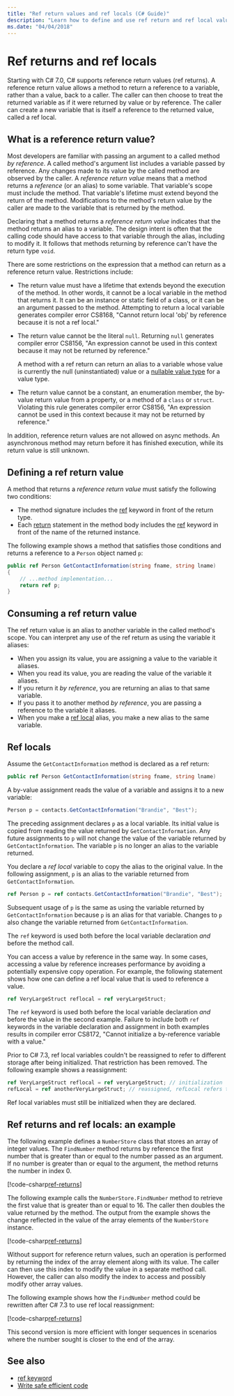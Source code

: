 ```yaml
---
title: "Ref return values and ref locals (C# Guide)"
description: "Learn how to define and use ref return and ref local values"
ms.date: "04/04/2018"
---
```

# Ref returns and ref locals

Starting with C# 7.0, C# supports reference return values (ref returns). A reference return value allows a method to return a reference to a variable, rather than a value, back to a caller. The caller can then choose to treat the returned variable as if it were returned by value or by reference. The caller can create a new variable that is itself a reference to the returned value, called a ref local.

## What is a reference return value?

Most developers are familiar with passing an argument to a called method *by reference*. A called method's argument list includes a variable passed by reference. Any changes made to its value by the called method are observed by the caller. A *reference return value* means that a method returns a *reference* (or an alias) to some variable. That variable's scope must include the method. That variable's lifetime must extend beyond the return of the method. Modifications to the method's return value by the caller are made to the variable that is returned by the method.

Declaring that a method returns a *reference return value* indicates that the method returns an alias to a variable. The design intent is often that the calling code should have access to that variable through the alias, including to modify it. It follows that methods returning by reference can't have the return type `void`.

There are some restrictions on the expression that a method can return as a reference return value. Restrictions include:

- The return value must have a lifetime that extends beyond the execution of the method. In other words, it cannot be a local variable in the method that returns it. It can be an instance or static field of a class, or it can be an argument passed to the method. Attempting to return a local variable generates compiler error CS8168, "Cannot return local 'obj' by reference because it is not a ref local."

- The return value cannot be the literal `null`. Returning `null` generates compiler error CS8156, "An expression cannot be used in this context because it may not be returned by reference."

   A method with a ref return can return an alias to a variable whose value is currently the null (uninstantiated) value or a [nullable value type](../../language-reference/builtin-types/nullable-value-types.md) for a value type.

- The return value cannot be a constant, an enumeration member, the by-value return value from a property, or a method of a `class` or `struct`. Violating this rule generates compiler error CS8156, "An expression cannot be used in this context because it may not be returned by reference."

In addition, reference return values are not allowed on async methods. An asynchronous method may return before it has finished execution, while its return value is still unknown.

## Defining a ref return value

A method that returns a *reference return value* must satisfy the following two conditions:

- The method signature includes the [ref](../../language-reference/keywords/ref.md) keyword in front of the return type.
- Each [return](../../language-reference/keywords/return.md) statement in the method body includes the [ref](../../language-reference/keywords/ref.md) keyword in front of the name of the returned instance.

The following example shows a method that satisfies those conditions and returns a reference to a `Person` object named `p`:

```csharp
public ref Person GetContactInformation(string fname, string lname)
{
    // ...method implementation...
    return ref p;
}
```

## Consuming a ref return value

The ref return value is an alias to another variable in the called method's scope. You can interpret any use of the ref return as using the variable it aliases:

- When you assign its value, you are assigning a value to the variable it aliases.
- When you read its value, you are reading the value of the variable it aliases.
- If you return it *by reference*, you are returning an alias to that same variable.
- If you pass it to another method *by reference*, you are passing a reference to the variable it aliases.
- When you make a [ref local](#ref-locals) alias, you make a new alias to the same variable.

## Ref locals

Assume the `GetContactInformation` method is declared as a ref return:

```csharp
public ref Person GetContactInformation(string fname, string lname)
```

A by-value assignment reads the value of a variable and assigns it to a new variable:

```csharp
Person p = contacts.GetContactInformation("Brandie", "Best");
```

The preceding assignment declares `p` as a local variable. Its initial value is copied from reading the value returned by `GetContactInformation`. Any future assignments to `p` will not change the value of the variable returned by `GetContactInformation`. The variable `p` is no longer an alias to the variable returned.

You declare a *ref local* variable to copy the alias to the original value. In the following assignment, `p` is an alias to the variable returned from `GetContactInformation`.

```csharp
ref Person p = ref contacts.GetContactInformation("Brandie", "Best");
```

Subsequent usage of `p` is the same as using the variable returned by `GetContactInformation` because `p` is an alias for that variable. Changes to `p` also change the variable returned from `GetContactInformation`.

The `ref` keyword is used both before the local variable declaration *and* before the method call.

You can access a value by reference in the same way. In some cases, accessing a value by reference increases performance by avoiding a potentially expensive copy operation. For example, the following statement shows how one can define a ref local value that is used to reference a value.

```csharp
ref VeryLargeStruct reflocal = ref veryLargeStruct;
```

The `ref` keyword is used both before the local variable declaration *and* before the value in the second example. Failure to include both `ref` keywords in the variable declaration and assignment in both examples results in compiler error CS8172, "Cannot initialize a by-reference variable with a value."

Prior to C# 7.3, ref local variables couldn't be reassigned to refer to different storage after being initialized. That restriction has been removed. The following example shows a reassignment:

```csharp
ref VeryLargeStruct reflocal = ref veryLargeStruct; // initialization
refLocal = ref anotherVeryLargeStruct; // reassigned, refLocal refers to different storage.
```

 Ref local variables must still be initialized when they are declared.

## Ref returns and ref locals: an example

The following example defines a `NumberStore` class that stores an array of integer values. The `FindNumber` method returns by reference the first number that is greater than or equal to the number passed as an argument. If no number is greater than or equal to the argument, the method returns the number in index 0.

[!code-csharp[ref-returns](../../../../samples/snippets/csharp/programming-guide/ref-returns/NumberStore.cs#1)]

The following example calls the `NumberStore.FindNumber` method to retrieve the first value that is greater than or equal to 16. The caller then doubles the value returned by the method. The output from the example shows the change reflected in the value of the array elements of the `NumberStore` instance.

[!code-csharp[ref-returns](../../../../samples/snippets/csharp/programming-guide/ref-returns/NumberStore.cs#2)]

Without support for reference return values, such an operation is performed by returning the index of the array element along with its value. The caller can then use this index to modify the value in a separate method call. However, the caller can also modify the index to access and possibly modify other array values.  

The following example shows how the `FindNumber` method could be rewritten after
C# 7.3 to use ref local reassignment:

[!code-csharp[ref-returns](../../../../samples/snippets/csharp/programming-guide/ref-returns/NumberStoreUpdated.cs#1)]

This second version is more efficient with longer sequences in scenarios where the number sought is
closer to the end of the array.

## See also

- [ref keyword](../../language-reference/keywords/ref.md)
- [Write safe efficient code](../../write-safe-efficient-code.md)
